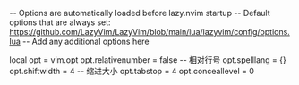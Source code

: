 -- Options are automatically loaded before lazy.nvim startup
-- Default options that are always set: https://github.com/LazyVim/LazyVim/blob/main/lua/lazyvim/config/options.lua
-- Add any additional options here

local opt = vim.opt
opt.relativenumber = false -- 相对行号
opt.spelllang = {}
opt.shiftwidth = 4 -- 缩进大小
opt.tabstop = 4
opt.conceallevel = 0


